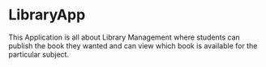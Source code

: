 # LibraryApp
This Application is all about Library Management where students can publish the book they wanted and can view which book is available for the particular subject. 

